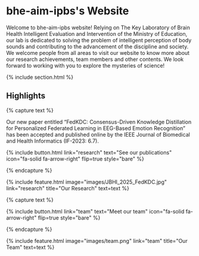 ---
---

# bhe-aim-ipbs's Website

Welcome to bhe-aim-ipbs website! Relying on The Key Laboratory of Brain Health Intelligent Evaluation and Intervention of the Ministry of Education, our lab is dedicated to solving the problem of intelligent perception of body sounds and contributing to the advancement of the discipline and society. We welcome people from all areas to visit our website to know more about our research achievements, team members and other contents. We look forward to working with you to explore the mysteries of science!

{% include section.html %}

## Highlights

{% capture text %}

Our new paper entitled “FedKDC: Consensus-Driven Knowledge Distillation for Personalized Federated Learning in EEG-Based Emotion Recognition” has been accepted and published online by the IEEE Journal of Biomedical and Health Informatics  (IF-2023: 6.7).

{%
  include button.html
  link="research"
  text="See our publications"
  icon="fa-solid fa-arrow-right"
  flip=true
  style="bare"
%}

{% endcapture %}

{%
  include feature.html
  image="images/JBHI_2025_FedKDC.jpg"
  link="research"
  title="Our Research"
  text=text
%}




{% capture text %}

{%
  include button.html
  link="team"
  text="Meet our team"
  icon="fa-solid fa-arrow-right"
  flip=true
  style="bare"
%}

{% endcapture %}

{%
  include feature.html
  image="images/team.png"
  link="team"
  title="Our Team"
  text=text
%}

